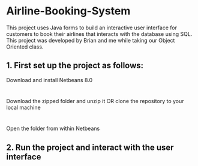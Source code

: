 # Airline-Booking-System
This project uses Java forms to build an interactive user interface for customers to book their airlines that interacts 
with the database using SQL. This project was developed by Brian and me while taking our Object Oriented class.

## 1. First set up the project as follows: 
Download and install Netbeans 8.0
#
Download the zipped folder and unzip it OR clone the repository to your local machine
#
Open the folder from within Netbeans

## 2. Run the project and interact with the user interface
